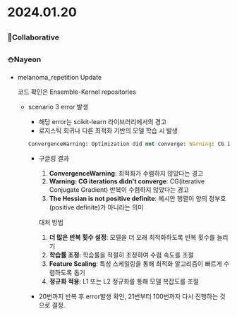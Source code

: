 # 2024.01.20

## <Collaborative work>

### 🌟Collaborative

## <Personal Work>

### ⛄Nayeon

- melanoma_repetition Update
    
    코드 확인은 Ensemble-Kernel repositories 
    
    - scenario 3 error 발생
        - 해당 error는 scikit-learn 라이브러리에서의 경고
        - 로지스틱 회귀나 다른 최적화 기반의 모델 학습 시 발생
        
        ```python
        ConvergenceWarning: Optimization did not converge: Warning: CG iterations didn't converge. The Hessian is not positive definite. self.best_estimator_.fit(X, y, **fit_params)
        ```
        
        - 구글링 결과
            1. **ConvergenceWarning**: 최적화가 수렴하지 않았다는 경고
            2. **Warning: CG iterations didn't converge**: CG(iterative Conjugate Gradient) 반복이 수렴하지 않았다는 경고
            3. **The Hessian is not positive definite**: 헤시안 행렬이 양의 정부호(positive definite)가 아니라는 의미
            
            대처 방법
            
            1. **더 많은 반복 횟수 설정**: 모델을 더 오래 최적화하도록 반복 횟수를 늘리기
            2. **학습률 조정**: 학습률을 적절히 조정하여 수렴 속도를 조절
            3. **Feature Scaling**: 특성 스케일링을 통해 최적화 알고리즘이 빠르게 수렴하도록 돕기
            4. **정규화 적용**: L1 또는 L2 정규화를 통해 모델 복잡도를 조절
        - 20번까지 반복 후 error발생 확인, 21번부터 100번까지 다시 진행하는 것으로 결정.